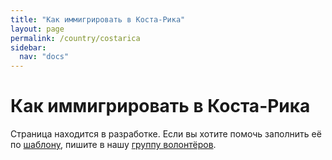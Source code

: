 ```yaml
---
title: "Как иммигрировать в Коста-Рика"
layout: page
permalink: /country/costarica
sidebar:
  nav: "docs"
---
```


# Как иммигрировать в Коста-Рика

Страница находится в разработке. Если вы хотите помочь заполнить её по [шаблону](/template), пишите в нашу [группу волонтёров](https://t.me/+FHi3FnJaoWJkMDAx).
